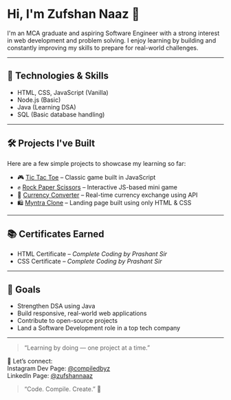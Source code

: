 # Hi, I'm Zufshan Naaz 👋

I'm an MCA graduate and aspiring Software Engineer with a strong interest in web development and problem solving. I enjoy learning by building and constantly improving my skills to prepare for real-world challenges.

---

## 🔧 Technologies & Skills

- HTML, CSS, JavaScript (Vanilla)
- Node.js (Basic)
- Java (Learning DSA)
- SQL (Basic database handling)


---

## 🛠️ Projects I've Built
Here are a few simple projects to showcase my learning so far:

- 🎮 [Tic Tac Toe](https://github.com/zufshan98/TicTacToe) – Classic game built in JavaScript  
- ✊ [Rock Paper Scissors](https://github.com/zufshan98/RockPaperScissor) – Interactive JS-based mini game  
- 💱 [Currency Converter](https://github.com/zufshan98/CurrencyConverter) – Real-time currency exchange using API  
- 🛍 [Myntra Clone](https://github.com/zufshan98/MyntraClone) – Landing page built using only HTML & CSS

---

## 📚 Certificates Earned
- HTML Certificate – *Complete Coding by Prashant Sir*  
- CSS Certificate – *Complete Coding by Prashant Sir*

---

## 🎯 Goals

- Strengthen DSA using Java  
- Build responsive, real-world web applications  
- Contribute to open-source projects  
- Land a Software Development role in a top tech company

---

> “Learning by doing — one project at a time.”

📌 Let’s connect:  
Instagram Dev Page: [@compiledbyz](https://instagram.com/compiledbyz) <br>
LinkedIn Page: [@zufshannaaz](https://www.linkedin.com/in/zufshan-naaz-89312818b/)

> “Code. Compile. Create.” 🚀
